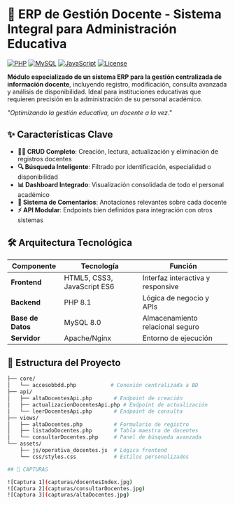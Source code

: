 # 🏫 ERP de Gestión Docente - Sistema Integral para Administración Educativa

[![PHP](https://img.shields.io/badge/PHP-8.1-777BB4?logo=php)](https://www.php.net/)
[![MySQL](https://img.shields.io/badge/MySQL-8.0-4479A1?logo=mysql)](https://www.mysql.com/)
[![JavaScript](https://img.shields.io/badge/JavaScript-ES6-F7DF1E?logo=javascript)](https://developer.mozilla.org/es/docs/Web/JavaScript)
[![License](https://img.shields.io/badge/License-MIT-green)](https://opensource.org/licenses/MIT)

**Módulo especializado de un sistema ERP para la gestión centralizada de información docente**, incluyendo registro, modificación, consulta avanzada y análisis de disponibilidad. Ideal para instituciones educativas que requieren precisión en la administración de su personal académico.

*"Optimizando la gestión educativa, un docente a la vez."*

## ✨ Características Clave
- **👨‍🏫 CRUD Completo**: Creación, lectura, actualización y eliminación de registros docentes
- **🔍 Búsqueda Inteligente**: Filtrado por identificación, especialidad o disponibilidad
- **📊 Dashboard Integrado**: Visualización consolidada de todo el personal académico
- **📝 Sistema de Comentarios**: Anotaciones relevantes sobre cada docente
- **⚡ API Modular**: Endpoints bien definidos para integración con otros sistemas

## 🛠️ Arquitectura Tecnológica
| Componente       | Tecnología                  | Función                              |
|------------------|----------------------------|--------------------------------------|
| **Frontend**     | HTML5, CSS3, JavaScript ES6 | Interfaz interactiva y responsive    |
| **Backend**      | PHP 8.1                    | Lógica de negocio y APIs             |
| **Base de Datos**| MySQL 8.0                  | Almacenamiento relacional seguro     |
| **Servidor**     | Apache/Nginx               | Entorno de ejecución                 |

## 📂 Estructura del Proyecto
```bash
├── core/
│   └── accesobbdd.php           # Conexión centralizada a BD
├── api/
│   ├── altaDocentesApi.php       # Endpoint de creación
│   ├── actualizacionDocentesApi.php # Endpoint de actualización
│   └── leerDocentesApi.php       # Endpoint de consulta
├── views/
│   ├── altaDocentes.php          # Formulario de registro
│   ├── listadoDocentes.php       # Tabla maestra de docentes
│   └── consultarDocentes.php     # Panel de búsqueda avanzada
└── assets/
    ├── js/operativa_docentes.js  # Lógica frontend
    └── css/styles.css            # Estilos personalizados

## 📸 CAPTURAS

![Captura 1](capturas/docentesIndex.jpg)  
![Captura 2](capturas/consultarDocentes.jpg)  
![Captura 3](capturas/altaDocentes.jpg)  

